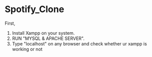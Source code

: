 # Spotify_Clone

First, 
1. Install Xampp on your system.
2. RUN "MYSQL & APACHE SERVER".
3. Type "localhost" on any browser and check whether ur xampp is working or not

